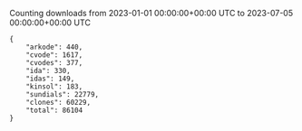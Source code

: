 
Counting downloads from 2023-01-01 00:00:00+00:00 UTC to 2023-07-05 00:00:00+00:00 UTC

```
{
    "arkode": 440,
    "cvode": 1617,
    "cvodes": 377,
    "ida": 330,
    "idas": 149,
    "kinsol": 183,
    "sundials": 22779,
    "clones": 60229,
    "total": 86104
}
```
